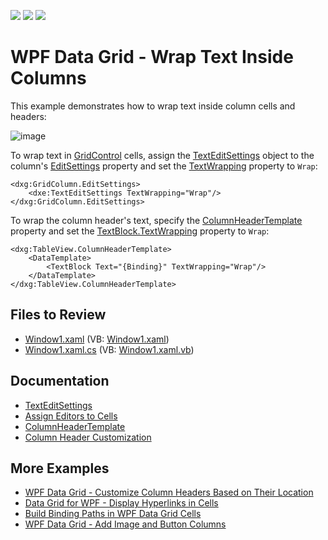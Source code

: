 <!-- default badges list -->
![](https://img.shields.io/endpoint?url=https://codecentral.devexpress.com/api/v1/VersionRange/128653849/22.2.2%2B)
[![](https://img.shields.io/badge/Open_in_DevExpress_Support_Center-FF7200?style=flat-square&logo=DevExpress&logoColor=white)](https://supportcenter.devexpress.com/ticket/details/E2565)
[![](https://img.shields.io/badge/📖_How_to_use_DevExpress_Examples-e9f6fc?style=flat-square)](https://docs.devexpress.com/GeneralInformation/403183)
<!-- default badges end -->

# WPF Data Grid - Wrap Text Inside Columns

This example demonstrates how to wrap text inside column cells and headers:

![image](https://user-images.githubusercontent.com/65009440/221171447-1036face-9051-49e5-b523-7fc1d796647e.png)

To wrap text in [GridControl](https://docs.devexpress.com/WPF/DevExpress.Xpf.Grid.GridControl) cells, assign the [TextEditSettings](https://docs.devexpress.com/WPF/DevExpress.Xpf.Editors.Settings.TextEditSettings) object to the column's [EditSettings](https://docs.devexpress.com/WPF/DevExpress.Xpf.Grid.ColumnBase.EditSettings) property and set the [TextWrapping](https://docs.devexpress.com/WPF/DevExpress.Xpf.Editors.Settings.TextEditSettings.TextWrapping) property to `Wrap`:

```xaml
<dxg:GridColumn.EditSettings>
    <dxe:TextEditSettings TextWrapping="Wrap"/>
</dxg:GridColumn.EditSettings>
```

To wrap the column header's text, specify the [ColumnHeaderTemplate](https://docs.devexpress.com/WPF/DevExpress.Xpf.Grid.DataViewBase.ColumnHeaderTemplate) property and set the [TextBlock.TextWrapping](https://learn.microsoft.com/en-us/dotnet/api/system.windows.controls.textblock.textwrapping) property to `Wrap`:

```xaml
<dxg:TableView.ColumnHeaderTemplate>
    <DataTemplate>
        <TextBlock Text="{Binding}" TextWrapping="Wrap"/>
    </DataTemplate>
</dxg:TableView.ColumnHeaderTemplate>
```

## Files to Review

* [Window1.xaml](./CS/WpfApplication1/Window1.xaml) (VB: [Window1.xaml](./VB/WpfApplication1/Window1.xaml))
* [Window1.xaml.cs](./CS/WpfApplication1/Window1.xaml.cs) (VB: [Window1.xaml.vb](./VB/WpfApplication1/Window1.xaml.vb))

## Documentation

* [TextEditSettings](https://docs.devexpress.com/WPF/DevExpress.Xpf.Editors.Settings.TextEditSettings)
* [Assign Editors to Cells](https://docs.devexpress.com/WPF/401011/controls-and-libraries/data-grid/data-editing-and-validation/modify-cell-values/assign-an-editor-to-a-cell)
* [ColumnHeaderTemplate](https://docs.devexpress.com/WPF/DevExpress.Xpf.Grid.DataViewBase.ColumnHeaderTemplate)
* [Column Header Customization](https://docs.devexpress.com/WPF/6295/controls-and-libraries/data-grid/appearance-customization/column-header-customization)

## More Examples

* [WPF Data Grid - Customize Column Headers Based on Their Location](https://github.com/DevExpress-Examples/wpf-data-grid-customize-column-headers-based-on-location)
* [Data Grid for WPF - Display Hyperlinks in Cells](https://github.com/DevExpress-Examples/wpf-data-grid-display-hyperlinks)
* [Build Binding Paths in WPF Data Grid Cells](https://github.com/DevExpress-Examples/how-to-build-binding-paths-in-gridcontrol-cells)
* [WPF Data Grid - Add Image and Button Columns](https://github.com/DevExpress-Examples/wpf-data-grid-add-image-and-button-columns)
